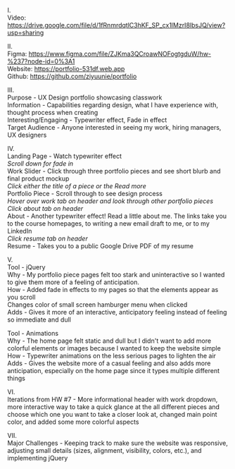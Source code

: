 I.  
Video: https://drive.google.com/file/d/1fRnmrdqtlC3hKF_SP_cx1lMzrI8lbsJQ/view?usp=sharing

II.  
Figma: https://www.figma.com/file/ZJKma3QCroawNOFogtgduW/hw-%237?node-id=0%3A1  
Website: https://portfolio-531df.web.app  
Github: https://github.com/ziyuunie/portfolio  

III.  
Purpose - UX Design portfolio showcasing classwork  
Information - Capabilities regarding design, what I have experience with, thought process when creating  
Interesting/Engaging - Typewriter effect, Fade in effect  
Target Audience - Anyone interested in seeing my work, hiring managers, UX designers  

IV.  
Landing Page - Watch typewriter effect  
*Scroll down for fade in*  
Work Slider - Click through three portfolio pieces and see short blurb and final product mockup  
*Click either the title of a piece or the Read more*  
Portfolio Piece - Scroll through to see design process  
*Hover over work tab on header and look through other portfolio pieces*  
*Click about tab on header*  
About - Another typewriter effect! Read a little about me. The links take you to the course homepages, to writing a new email draft to me, or to my LinkedIn  
*Click resume tab on header*  
Resume - Takes you to a public Google Drive PDF of my resume  

V.  
Tool - jQuery  
Why - My portfolio piece pages felt too stark and uninteractive so I wanted to give them more of a feeling of anticipation.  
How - Added fade in effects to my pages so that the elements appear as you scroll  
Changes color of small screen hamburger menu when clicked  
Adds - Gives it more of an interactive, anticipatory feeling instead of feeling so immediate and dull  

Tool - Animations  
Why - The home page felt static and dull but I didn't want to add more colorful elements or images because I wanted to keep the website simple  
How - Typewriter animations on the less serious pages to lighten the air  
Adds - Gives the website more of a casual feeling and also adds more anticipation, especially on the home page since it types multiple different things  

VI.  
Iterations from HW #7 - More informational header with work dropdown, more interactive way to take a quick glance at the all different pieces and choose which one you want to take a closer look at, changed main point color, and added some more colorful aspects

VII.  
Major Challenges - Keeping track to make sure the website was responsive, adjusting small details (sizes, alignment, visibility, colors, etc.), and implementing jQuery
